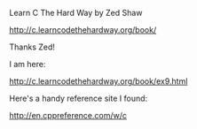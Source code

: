 Learn C The Hard Way by Zed Shaw

http://c.learncodethehardway.org/book/

Thanks Zed!

I am here:

http://c.learncodethehardway.org/book/ex9.html

Here's a handy reference site I found:

http://en.cppreference.com/w/c
